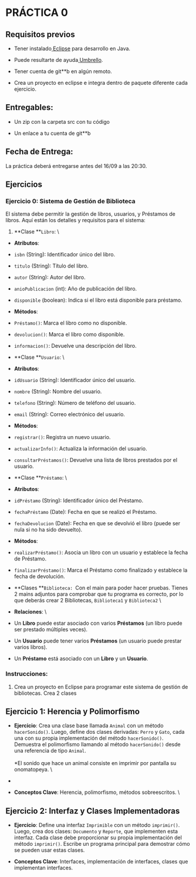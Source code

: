 # PRÁCTICA 0

## Requisitos previos

- Tener instalado[ ](https://www.eclipse.org/downloads/)[Eclipse](https://www.eclipse.org/downloads/) para desarrollo en Java.

- Puede resultarte de ayuda[ ](https://apps.kde.org/es/umbrello/)[Umbrello](https://apps.kde.org/es/umbrello/).

- Tener cuenta de git**b en algún remoto.

- Crea un proyecto en eclipse e integra dentro de paquete diferente cada ejercicio.

## Entregables:

- Un zip con la carpeta src con tu código

- Un enlace a tu cuenta de git**b

## Fecha de Entrega:

La práctica deberá entregarse antes del 16/09 a las 20:30.

## Ejercicios


### **Ejercicio 0: Sistema de Gestión de Biblioteca**

El sistema debe permitir la gestión de libros, usuarios, y Préstamos de libros. Aquí están los detalles y requisitos para el sistema:

1. **Clase **`Libro`: \


- **Atributos**:

- `isbn` (String): Identificador único del libro.

- `titulo` (String): Título del libro.

- `autor` (String): Autor del libro.

- `anioPublicacion` (int): Año de publicación del libro.

- `disponible` (boolean): Indica si el libro está disponible para préstamo.

- **Métodos**:

- `Préstamo()`: Marca el libro como no disponible.

- `devolucion()`: Marca el libro como disponible.

- `informacion()`: Devuelve una descripción del libro.

- **Clase **`Usuario`: \


- **Atributos**:

- `idUsuario` (String): Identificador único del usuario.

- `nombre` (String): Nombre del usuario.

- `telefono` (String): Número de teléfono del usuario.

- `email` (String): Correo electrónico del usuario.

- **Métodos**:

- `registrar()`: Registra un nuevo usuario.

- `actualizarInfo()`: Actualiza la información del usuario.

- `consultarPréstamos()`: Devuelve una lista de libros prestados por el usuario.

- **Clase **`Préstamo`: \


- **Atributos**:

- `idPréstamo` (String): Identificador único del Préstamo.

- `fechaPréstamo` (Date): Fecha en que se realizó el Préstamo.

- `fechaDevolucion` (Date): Fecha en que se devolvió el libro (puede ser nula si no ha sido devuelto).

- **Métodos**:

- `realizarPréstamo()`: Asocia un libro con un usuario y establece la fecha de Préstamo.

- `finalizarPréstamo()`: Marca el Préstamo como finalizado y establece la fecha de devolución.

- **Clases **`Biblioteca: `Con el main para poder hacer pruebas. Tienes 2 mains adjuntos para comprobar que tu programa es correcto, por lo que deberás crear 2 Bibliotecas, `Biblioteca1` y `Biblioteca2` \


- **Relaciones**: \


- Un **Libro** puede estar asociado con varios **Préstamos** (un libro puede ser prestado múltiples veces).

- Un **Usuario** puede tener varios **Préstamos** (un usuario puede prestar varios libros).

- Un **Préstamo** está asociado con un **Libro** y un **Usuario**.

### **Instrucciones:**

1. Crea un proyecto en Eclipse para programar este sistema de gestión de bibliotecas. Crea 2 clases


## 
## **Ejercicio 1: Herencia y Polimorfismo**

- **Ejercicio**: Crea una clase base llamada `Animal` con un método `hacerSonido()`. Luego, define dos clases derivadas: `Perro` y `Gato`, cada una con su propia implementación del método `hacerSonido()`. Demuestra el polimorfismo llamando al método `hacerSonido()` desde una referencia de tipo `Animal`. \
 \
 *El sonido que hace un animal consiste en imprimir por pantalla su onomatopeya. \
*

- **Conceptos Clave**: Herencia, polimorfismo, métodos sobreescritos. \



## **Ejercicio 2: Interfaz y Clases Implementadoras**

- **Ejercicio**: Define una interfaz `Imprimible` con un método `imprimir()`. Luego, crea dos clases: `Documento` y `Reporte`, que implementen esta interfaz. Cada clase debe proporcionar su propia implementación del método `imprimir()`. Escribe un programa principal para demostrar cómo se pueden usar estas clases.

- **Conceptos Clave**: Interfaces, implementación de interfaces, clases que implementan interfaces.
